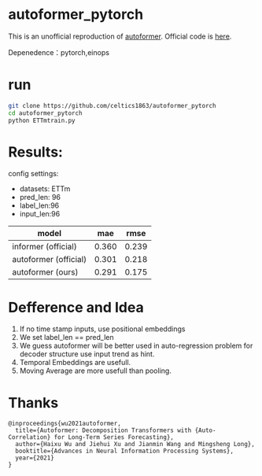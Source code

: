 # autoformer_pytorch

This is an unofficial reproduction of [autoformer](https://arxiv.org/abs/2106.13008).
Official code is [here](https://github.com/thuml/Autoformer).

Depenedence：pytorch,einops

# run


```bash
git clone https://github.com/celtics1863/autoformer_pytorch
cd autoformer_pytorch
python ETTmtrain.py
```

# Results:

config settings:

- datasets: ETTm
- pred_len: 96
- label_len:96
- input_len:96

| model  | mae| rmse|
| --- |--- |---- |
| informer (official)  | 0.360 | 0.239  |
| autoformer (official)| 0.301 | 0.218  |
| autoformer (ours) | 0.291 | 0.175 |


# Defference and Idea

1. If no time stamp inputs, use positional embeddings
2. We set label_len == pred_len
3. We guess autoformer will be better used in auto-regression problem for decoder structure use input trend as hint.
4. Temporal Embeddings are usefull.
5. Moving Average are more usefull than pooling.


# Thanks
```
@inproceedings{wu2021autoformer,
  title={Autoformer: Decomposition Transformers with {Auto-Correlation} for Long-Term Series Forecasting},
  author={Haixu Wu and Jiehui Xu and Jianmin Wang and Mingsheng Long},
  booktitle={Advances in Neural Information Processing Systems},
  year={2021}
}
```